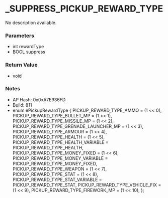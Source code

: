 # _SUPPRESS_PICKUP_REWARD_TYPE

No description available.

### Parameters
* int rewardType
* BOOL suppress

### Return Value
* void

### Notes
* AP Hash: 0x0xA7E936FD
* Build: 811
* enum ePickupRewardType
{
    PICKUP_REWARD_TYPE_AMMO = (1 << 0),
    PICKUP_REWARD_TYPE_BULLET_MP = (1 << 1),
    PICKUP_REWARD_TYPE_MISSILE_MP = (1 << 2),
    PICKUP_REWARD_TYPE_GRENADE_LAUNCHER_MP = (1 << 3),
    PICKUP_REWARD_TYPE_ARMOUR = (1 << 4),
    PICKUP_REWARD_TYPE_HEALTH = (1 << 5),
    PICKUP_REWARD_TYPE_HEALTH_VARIABLE = PICKUP_REWARD_TYPE_HEALTH,
    PICKUP_REWARD_TYPE_MONEY_FIXED = (1 << 6),
    PICKUP_REWARD_TYPE_MONEY_VARIABLE = PICKUP_REWARD_TYPE_MONEY_FIXED,
    PICKUP_REWARD_TYPE_WEAPON = (1 << 7),
    PICKUP_REWARD_TYPE_STAT = (1 << 8),
    PICKUP_REWARD_TYPE_STAT_VARIABLE = PICKUP_REWARD_TYPE_STAT,
    PICKUP_REWARD_TYPE_VEHICLE_FIX = (1 << 9),
    PICKUP_REWARD_TYPE_FIREWORK_MP = (1 << 10),
};

